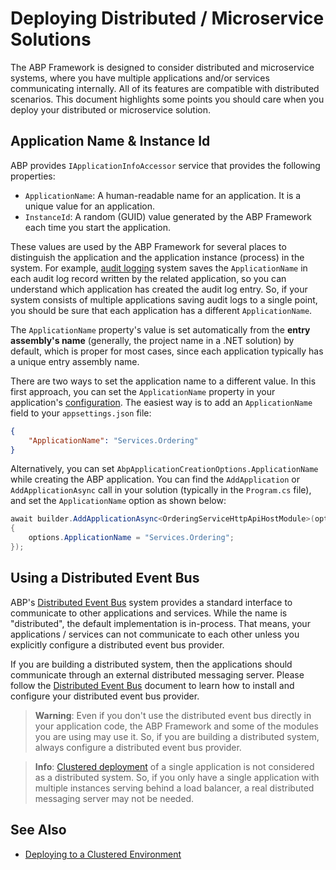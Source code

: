 # Deploying Distributed / Microservice Solutions

The ABP Framework is designed to consider distributed and microservice systems, where you have multiple applications and/or services communicating internally. All of its features are compatible with distributed scenarios. This document highlights some points you should care when you deploy your distributed or microservice solution.

## Application Name & Instance Id

ABP provides `IApplicationInfoAccessor` service that provides the following properties:

* `ApplicationName`: A human-readable name for an application. It is a unique value for an application.
* `InstanceId`: A random (GUID) value generated by the ABP Framework each time you start the application.

These values are used by the ABP Framework for several places to distinguish the application and the application instance (process) in the system. For example, [audit logging](../Audit-Logging.md) system saves the `ApplicationName` in each audit log record written by the related application, so you can understand which application has created the audit log entry. So, if your system consists of multiple applications saving audit logs to a single point, you should be sure that each application has a different `ApplicationName`.

The `ApplicationName` property's value is set automatically from the **entry assembly's name** (generally, the project name in a .NET solution) by default, which is proper for most cases, since each application typically has a unique entry assembly name.

There are two ways to set the application name to a different value. In this first approach, you can set the `ApplicationName` property in your application's [configuration](../Configuration.md). The easiest way is to add an `ApplicationName` field to your `appsettings.json` file:

````json
{
    "ApplicationName": "Services.Ordering"
}
````

Alternatively, you can set `AbpApplicationCreationOptions.ApplicationName` while creating the ABP application. You can find the `AddApplication` or `AddApplicationAsync` call in your solution (typically in the `Program.cs` file), and set the `ApplicationName` option as shown below:

````csharp
await builder.AddApplicationAsync<OrderingServiceHttpApiHostModule>(options =>
{
    options.ApplicationName = "Services.Ordering";
});
````

## Using a Distributed Event Bus

ABP's [Distributed Event Bus](../Distributed-Event-Bus.md) system provides a standard interface to communicate to other applications and services. While the name is "distributed", the default implementation is in-process. That means, your applications / services can not communicate to each other unless you explicitly configure a distributed event bus provider.

If you are building a distributed system, then the applications should communicate through an external distributed messaging server. Please follow the [Distributed Event Bus](../Distributed-Event-Bus.md) document to learn how to install and configure your distributed event bus provider.

> **Warning**: Even if you don't use the distributed event bus directly in your application code, the ABP Framework and some of the modules you are using may use it. So, if you are building a distributed system, always configure a distributed event bus provider.

> **Info**: [Clustered deployment](Clustered-Environment.md) of a single application is not considered as a distributed system. So, if you only have a single application with multiple instances serving behind a load balancer, a real distributed messaging server may not be needed.

## See Also

* [Deploying to a Clustered Environment](Clustered-Environment.md)
